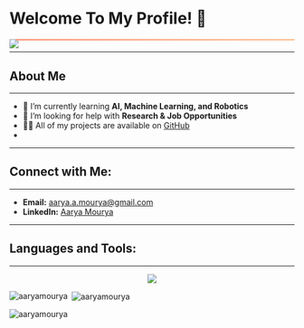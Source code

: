 # Welcome To My Profile! 🌟

<!-- Animated typing effect -->
<div style="background: linear-gradient(to right, #ff7e5f, #feb47b); height: 2px; margin: 20px 0;">
    <img src="https://readme-typing-svg.herokuapp.com/?font=Poppins&center=true&duration=2500&vCenter=true&color=%23FFFFFF&size=40&height=100&width=800&lines=Hello!+My+Name's+Aarya+Mourya+👋">
</div>

---

## About Me

---

- 🌱 I’m currently learning **AI, Machine Learning, and Robotics**
- 🤝 I’m looking for help with **Research & Job Opportunities**
- 👨‍💻 All of my projects are available on [GitHub](https://github.com/aaryamourya)
- 
---

## Connect with Me:
---

- **Email:** [aarya.a.mourya@gmail.com](mailto:aarya.a.mourya@gmail.com)
- **LinkedIn:** [Aarya Mourya](https://linkedin.com/in/aarya-mourya)

---

## Languages and Tools:

---

<p align="center">
  <a href="https://skillicons.dev">
    <img src="https://skillicons.dev/icons?i=git,kubernetes,docker,c,vim,autocad,ros,html,css,python,opencv,linux,github,ubuntu,aws,matlab,arduino,unity,kali,fusion" />
  </a>
</p>


<p><img align="left" src="https://github-readme-stats.vercel.app/api/top-langs?username=aaryamourya&theme=algolia&show_icons=true&locale=en&layout=compact" alt="aaryamourya" /></p>

<p>&nbsp;<img align="center" src="https://github-readme-stats.vercel.app/api?username=aaryamourya&theme=algolia&show_icons=true&locale=en&rank_icon=github" alt="aaryamourya" /></p>

<p><img align="center" src="https://github-readme-streak-stats.herokuapp.com/?user=aaryamourya&theme=algolia" alt="aaryamourya" /></p>

